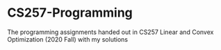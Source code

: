 # CS257-Programming
The programming assignments handed out in CS257 Linear and Convex Optimization (2020 Fall) with my solutions
